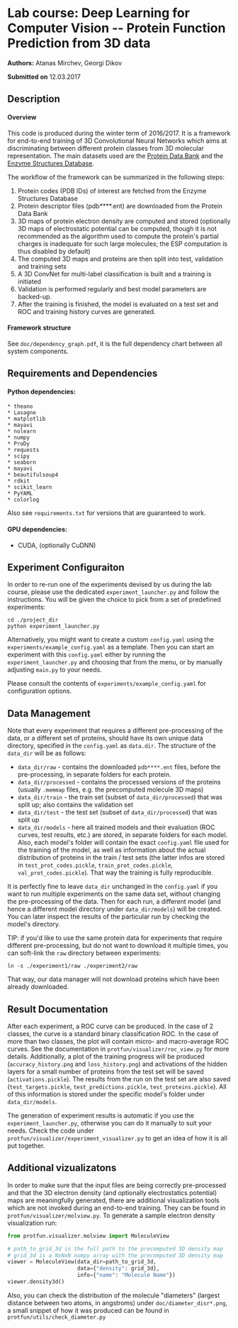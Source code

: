 Lab course: Deep Learning for Computer Vision -- Protein Function Prediction from 3D data
============================
 **Authors:** Atanas Mirchev, Georgi Dikov
 
 **Submitted on** 12.03.2017

## Description
#### Overview
This code is produced during the winter term of 2016/2017.
It is a framework for end-to-end training of 3D Convolutional Neural Networks
which aims at discriminating between different protein classes from 3D molecular representation. 
The main datasets used are the [Protein Data Bank](http://pdb101.rcsb.org) and the 
[Enzyme Structures Database](https://www.ebi.ac.uk/thornton-srv/databases/enzymes/).  

The workflow of the framework can be summarized in the following steps:

1. Protein codes (PDB IDs) of interest are fetched from the Enzyme Structures Database
2. Protein descriptor files (pdb****.ent) are downloaded from the Protein Data Bank
3. 3D maps of protein electron density are computed and stored (optionally 3D maps of electrostatic potential 
can be computed, though it is not recommended as the algorithm used to compute the protein's
partial charges is inadequate for such large molecules; the ESP computation is thus disabled by default)
4. The computed 3D maps and proteins are then split into test, validation and training sets 
5. A 3D ConvNet for multi-label classification is built and a training is initiated
6. Validation is performed regularly and best model parameters are backed-up. 
7. After the training is finished, the model is evaluated on a test set and ROC and 
training history curves are generated.
 
#### Framework structure
See `doc/dependency_graph.pdf`, it is the full dependency chart between all system components.

## Requirements and Dependencies
#### Python dependencies:
    * theano
    * Lasagne
    * matplotlib
    * mayavi
    * nolearn
    * numpy
    * ProDy
    * requests
    * scipy
    * seaborn
    * mayavi
    * beautifulsoup4
    * rdkit
    * scikit_learn
    * PyYAML
    * colorlog

Also see `requirements.txt` for versions that are guaranteed to work.

#### GPU dependencies:
   * CUDA, (optionally CuDNN)

## Experiment Configuraiton
In order to re-run one of the experiments devised by us during the lab course, please use the dedicated `experiment_launcher.py` and follow the instructions. You will be given the choice to pick from a set of predefined experiments:

```
cd ./project_dir
python experiment_launcher.py
```

Alternatively, you might want to create a custom `config.yaml` using the `experiments/example_config.yaml` as a template. Then you can start an experiment with this `config.yaml` either by running the `experiment_launcher.py` and choosing that from the menu, or by manually adjusting `main.py` to your needs.

Please consult the contents of `experiments/example_config.yaml` for configuration options.

## Data Management
Note that every experiment that requires a different pre-processing of the data, or a different set of proteins, should have its own unique data directory, specified in the `config.yaml` as `data.dir`. The structure of the `data_dir` will be as follows:

* `data_dir/raw` - contains the downloaded `pdb****.ent` files, before the pre-processing, in separate folders for each protein.
* `data_dir/processed` - contains the processed versions of the proteins (usually `.memmap` files, e.g. the precomputed molecule 3D maps)
* `data_dir/train` - the train set (subset of `data_dir/processed`) that was split up; also contains the validation set
* `data_dir/test` - the test set (subset of `data_dir/processed`) that was split up
* `data_dir/models` - here all trained models and their evaluation (ROC curves, test results, etc.) are stored, in separate folders for each model. Also, each model's folder will contain the exact `config.yaml` file used for the training of the model, as well as information about the actual distribution of proteins in the train / test sets (the latter infos are stored in `test_prot_codes.pickle`, `train_prot_codes.pickle`, `val_prot_codes.pickle`). That way the training is fully reproducible.

It is perfectly fine to leave `data_dir` unchanged in the `config.yaml` if you want to run multiple experiments on the same data set, without changing the pre-processing of the data. Then for each run, a different model (and hence a different model directory under `data_dir/models`) will be created. You can later inspect the results of the particular run by checking the model's directory.

TIP: if you'd like to use the same protein data for experiments that require different pre-processing, but do not want to download it multiple times, you can soft-link the `raw` directory between experiments:
```
ln -s ./experiment1/raw ./experiment2/raw
```
That way, our data manager will not download proteins which have been already downloaded.

## Result Documentation 
After each experiment, a ROC curve can be produced. In the case of 2 classes, the curve is a standard binary classification ROC. In the case of more than two classes, the plot will contain micro- and macro-average ROC curves. See the documentation in `protfun/visualizer/roc_view.py` for more details. Additionally, a plot of the training progress will be produced (`accuracy_history.png` and `loss_history.png`) and activations of the hidden layers for a small number of proteins from the test set will be saved (`activations.pickle`). The results from the run on the test set are also saved (`test_targets.pickle`, `test_predictions.pickle`, `test_proteins.pickle`). All of this information is stored under the specific model's folder under `data_dir/models`.

The generation of experiment results is automatic if you use the `experiment_launcher.py`, otherwise you can do it manually to suit your needs. Check the code under `protfun/visualizer/experiment_visualizer.py` to get an idea of how it is all put together.


## Additional vizualizatons

In order to make sure that the input files are being correctly pre-processed and 
that the 3D electron density (and optionally electrostatics potential) maps are 
meaningfully generated, there are additional visualization tools which are not 
invoked during an end-to-end training. They can be found in `protfun/visualizer/molview.py`.
To generate a sample electron density visualization run:
```python
from protfun.visualizer.molview import MoleculeView

# path_to_grid_3d is the full path to the precomputed 3D density map
# grid_3d is a NxNxN numpy array with the precomputed 3D density map
viewer = MoleculeView(data_dir=path_to_grid_3d,
                      data={"density": grid_3d},
                      info={"name": "Molecule Name"})
viewer.density3d()
```

Also, you can check the distribution of the molecule "diameters" (largest distance between two atoms, in angstroms) under `doc/diameter_disr*.png`, a small snippet of how it was produced can be found in `protfun/utils/check_diameter.py`